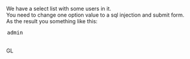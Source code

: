 We have a select list with some users in it.<br>
You need to change one option value to a sql injection and submit form. <br>
As the result you something like this:
<pre>
<option value="' OR 1='1">admin</option>
</pre>
GL